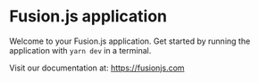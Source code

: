 # Fusion.js application

Welcome to your Fusion.js application. Get started by running the application with `yarn dev` in a terminal.

Visit our documentation at: https://fusionjs.com
